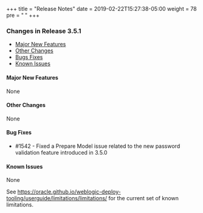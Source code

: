 +++
title = "Release Notes"
date = 2019-02-22T15:27:38-05:00
weight = 78
pre = "<b> </b>"
+++


### Changes in Release 3.5.1
- [Major New Features](#major-new-features)
- [Other Changes](#other-changes)
- [Bugs Fixes](#bug-fixes)
- [Known Issues](#known-issues)


#### Major New Features
None

#### Other Changes
None

#### Bug Fixes
- #1542 - Fixed a Prepare Model issue related to the new password validation feature introduced in 3.5.0 

#### Known Issues
None

See https://oracle.github.io/weblogic-deploy-tooling/userguide/limitations/limitations/ for the current set of known limitations.
